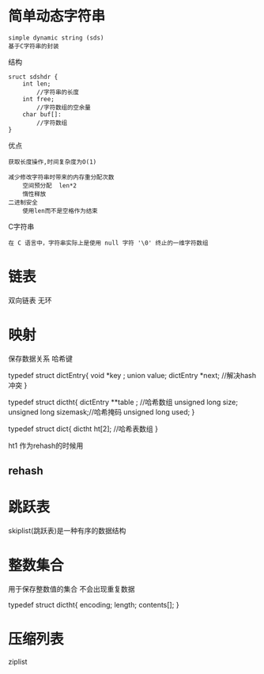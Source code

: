 

# 简单动态字符串

    simple dynamic string (sds)
    基于C字符串的封装
结构

    sruct sdshdr {
        int len;    
            //字符串的长度
        int free;
            //字符数组的空余量
        char buf[]:
            //字符数组
    }

优点

    获取长度操作,时间复杂度为O(1)
    
    减少修改字符串时带来的内存重分配次数    
        空间预分配  len*2
        惰性释放
    二进制安全
        使用len而不是空格作为结束

    
C字符串
    
    在 C 语言中，字符串实际上是使用 null 字符 '\0' 终止的一维字符数组       
    
    
# 链表


双向链表 无环 
 
 
# 映射

保存数据关系
哈希键





typedef struct dictEntry{
    void *key ;
    union value;
    dictEntry *next;   //解决hash冲突
}

typedef struct dictht{
    dictEntry **table ; //哈希数组
    unsigned long size;
    unsigned long sizemask;//哈希掩码
    unsigned long used;
}

typedef struct dict{
    dictht ht[2]; //哈希表数组
}

ht1 作为rehash的时候用

## rehash


# 跳跃表

skiplist(跳跃表)是一种有序的数据结构



# 整数集合

用于保存整数值的集合 不会出现重复数据

typedef struct dictht{
    encoding;
    length;
    contents[];
}


# 压缩列表

ziplist

